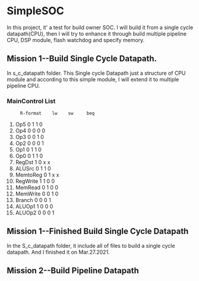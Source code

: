 # SimpleSOC
In this project, it' a test for build owner SOC. I will build it from a single cycle datapath(CPU), then I will try to enhance it through build multiple pipeline CPU, DSP module, flash watchdog and specify memory.
## Mission 1--Build Single Cycle Datapath.
In s_c_datapath folder. This Single cycle Datapath just a structure of CPU module and according to this simple module, I will extend it to multiple pipeline CPU.
### MainControl List
         R-format    lw    sw     beq
1. Op5       0        1     1      0
2. Op4       0        0     0      0
3. Op3       0        0     1      0
4. Op2       0        0     0      1
5. Op1       0        1     1      0
6. Op0       0        1     1      0
7. RegDst    1        0     x      x
8. ALUSrc    0        1     1      0
9. MemtoReg  0        1     x      x
10. RegWrite  1        1     0      0
11. MemRead   0        1     0      0
12. MemWrite  0        0     1      0
13. Branch    0        0     0      1
14. ALUOp1    1        0     0      0
15. ALUOp2    0        0     0      1
## Mission 1--Finished Build Single Cycle Datapath
In the S_c_datapath folder, it include all of files to build a single cycle datapath. And I finished it on Mar.27.2021.

## Mission 2--Build Pipeline Datapath

